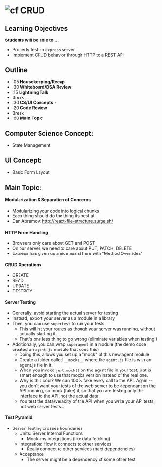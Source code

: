 ![cf](http://i.imgur.com/7v5ASc8.png) CRUD
==========================================

## Learning Objectives

**Students will be able to ...**

* Properly test an `express` server
* Implement CRUD behavior through HTTP to a REST API

## Outline
* :05 **Housekeeping/Recap**
* :30 **Whiteboard/DSA Review** 
* :15 **Lightning Talk** 
* Break 
* :30 **CS/UI Concepts** -
* :20 **Code Review** 
* Break
* :60 **Main Topic**

## Computer Science Concept:
* State Management

## UI Concept:
* Basic Form Layout

## Main Topic:

#### Modularization & Separation of Concerns
* Modularizing your code into logical chunks
* Each thing should do the thing its best at
* Dan Abramov: http://react-file-structure.surge.sh/

#### HTTP Form Handling
* Browsers only care about GET and POST
* On our server, we need to care about PUT, PATCH, DELETE
* Express has given us a nice assist here with "Method Overrides"

#### CRUD Operations
* CREATE
* READ
* UPDATE
* DESTROY

#### Server Testing
* Generally, avoid starting the actual server for testing
* Instead, export your server as a module in a library
* Then, you can use `supertest` to run your tests.
  * This will hit your routes as though your server was running, without actually starting it.
  * That's one less thing to go wrong (eliminate variables when testing!)
* Additionally, you can wrap `superagent` in a module (the demo code created an `agent.js` module that does this)
  * Doing this, allows you set up a "mock" of this new agent module
  * Create a folder called `__mocks__` where the `agent.js` file is with an agent.js file in it.
  * When you invoke `jest.mock()` on the agent file in your test, jest is smart enough to use that mocks version instead of the real one.
  * Why is this cool? We can 100% fake every call to the API.  Again -- you don't want your tests of the web server to be dependant on the API running, so mock (fake) it, so that you are testing only the interface to the API, not the actual data.
  * You test the data/veracity of the API when you write your API tests, not web server tests...

#### Test Pyramid
  * Server Testing crosses boundaries
    * Units: Server Internal Functions
      * Mock any integrations (like data fetching)
    * Integration: How it connects to other services
      * Really connect to other services (hard dependencies)
    * Acceptance
      * The server might be a dependency of some other test


